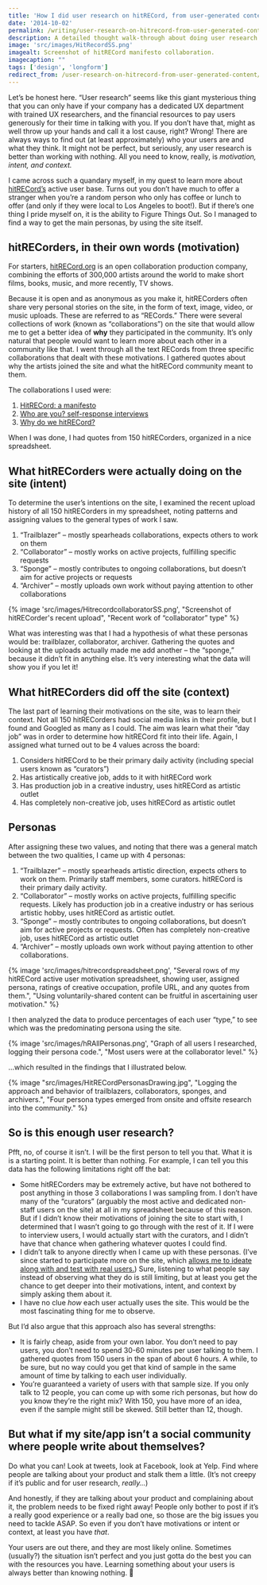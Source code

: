 ```yaml
---
title: 'How I did user research on hitRECord, from user-generated content'
date: '2014-10-02'
permalink: /writing/user-research-on-hitrecord-from-user-generated-content/
description: A detailed thought walk-through about doing user research on hitRECord.org, from user-generated content already on the site.
image: 'src/images/HitRecordSS.png'
imagealt: Screenshot of hitRECord manifesto collaboration.
imagecaption: ""
tags: ['design', 'longform']
redirect_from: /user-research-on-hitrecord-from-user-generated-content/
---
```


Let’s be honest here. “User research” seems like this giant mysterious thing that you can only have if your company has a dedicated UX department with trained UX researchers, and the financial resources to pay users generously for their time in talking with you. If you don’t have that, might as well throw up your hands and call it a lost cause, right? Wrong! There are always ways to find out (at least approximately) who your users are and what they think. It might not be perfect, but seriously, any user research is better than working with nothing. All you need to know, really, is *motivation, intent, and context.*

I came across such a quandary myself, in my quest to learn more about [hitRECord’s](http://www.hitrecord.org/ "hitRECord website") active user base. Turns out you don’t have much to offer a stranger when you’re a random person who only has coffee or lunch to offer (and only if they were local to Los Angeles to boot!). But if there’s one thing I pride myself on, it is the ability to Figure Things Out. So I managed to find a way to get the main personas, by using the site itself.

## hitRECorders, in their own words (motivation)

For starters, [hitRECord.org](http://www.hitrecord.org/ "HitRecord site") is an open collaboration production company, combining the efforts of 300,000 artists around the world to make short films, books, music, and more recently, TV shows.

Because it is open and as anonymous as you make it, hitRECorders often share very personal stories on the site, in the form of text, image, video, or music uploads. These are referred to as “RECords.” There were several collections of work (known as “collaborations”) on the site that would allow me to get a better idea of **why** they participated in the community. It’s only natural that people would want to learn more about each other in a community like that. I went through all the text RECords from three specific collaborations that dealt with these motivations. I gathered quotes about why the artists joined the site and what the hitRECord community meant to them.

The collaborations I used were:

1. [HitRECord: a manifesto](http://www.hitrecord.org/collaborations/453 "HitRECord manifesto collab")
2. [Who are you? self-response interviews](http://www.hitrecord.org/collaborations/2865)
3. [Why do we hitRECord?](http://www.hitrecord.org/records/672881)

When I was done, I had quotes from 150 hitRECorders, organized in a nice spreadsheet.

## What hitRECorders were actually doing on the site (intent)

To determine the user’s intentions on the site, I examined the recent upload history of all 150 hitRECorders in my spreadsheet, noting patterns and assigning values to the general types of work I saw.

1. “Trailblazer” – mostly spearheads collaborations, expects others to work on them
2. “Collaborator” – mostly works on active projects, fulfilling specific requests
3. “Sponge” – mostly contributes to ongoing collaborations, but doesn’t aim for active projects or requests
4. “Archiver” – mostly uploads own work without paying attention to other collaborations

{% image 'src/images/HitrecordcollaboratorSS.png', "Screenshot of hitRECorder's recent upload", "Recent work of “collaborator” type" %}

What was interesting was that I had a hypothesis of what these personas would be: trailblazer, collaborator, archiver. Gathering the quotes and looking at the uploads actually made me add another – the “sponge,” because it didn’t fit in anything else. It’s very interesting what the data will show you if you let it!

## What hitRECorders did off the site (context)

The last part of learning their motivations on the site, was to learn their context. Not all 150 hitRECorders had social media links in their profile, but I found and Googled as many as I could. The aim was learn what their “day job” was in order to determine how hitRECord fit into their life. Again, I assigned what turned out to be 4 values across the board:

1. Considers hitRECord to be their primary daily activity (including special users known as “curators”)
2. Has artistically creative job, adds to it with hitRECord work
3. Has production job in a creative industry, uses hitRECord as artistic outlet
4. Has completely non-creative job, uses hitRECord as artistic outlet

## Personas

After assigning these two values, and noting that there was a general match between the two qualities, I came up with 4 personas:

1. “Trailblazer” – mostly spearheads artistic direction, expects others to work on them. Primarily staff members, some curators. hitRECord is their primary daily activity.
2. “Collaborator” – mostly works on active projects, fulfilling specific requests. Likely has production job in a creative industry or has serious artistic hobby, uses hitRECord as artistic outlet.
3. “Sponge” – mostly contributes to ongoing collaborations, but doesn’t aim for active projects or requests. Often has completely non-creative job, uses hitRECord as artistic outlet
4. “Archiver” – mostly uploads own work without paying attention to other collaborations.

{% image 'src/images/hitrecordspreadsheet.png', "Several rows of my hitRECord active user motivation spreadsheet, showing user, assigned persona, ratings of creative occupation, profile URL, and any quotes from them.", "Using voluntarily-shared content can be fruitful in ascertaining user motivation." %}

I then analyzed the data to produce percentages of each user “type,” to see which was the predominating persona using the site.

{% image 'src/images/hRAllPersonas.png', "Graph of all users I researched, logging their persona code.", "Most users were at the collaborator level." %}

…which resulted in the findings that I illustrated below.

{% image "src/images/HitRECordPersonasDrawing.jpg", "Logging the approach and behavior of trailblazers, collaborators, sponges, and archivers.", "Four persona types emerged from onsite and offsite research into the community." %}

## So is this enough user research?

Pfft, no, of course it isn’t. I will be the first person to tell you that. What it is is a starting point. It is better than nothing. For example, I can tell you this data has the following limitations right off the bat:

- Some hitRECorders may be extremely active, but have not bothered to post anything in those 3 collaborations I was sampling from. I don’t have many of the “curators” (arguably the most active and dedicated non-staff users on the site) at all in my spreadsheet because of this reason. But if I didn’t know their motivations of joining the site to start with, I determined that I wasn’t going to go through with the rest of it. If I were to interview users, I would actually start with the curators, and I didn’t have that chance when gathering whatever quotes I could find.
- I didn’t talk to anyone directly when I came up with these personas. (I’ve since started to participate more on the site, which [allows me to ideate along with and test with real users.](/projects/hitrecord/ "HitRECord workflow redesign")) Sure, listening to what people say instead of observing what they do is still limiting, but at least you get the chance to get deeper into their motivations, intent, and context by simply asking them about it.
- I have no clue *how* each user actually uses the site. This would be the most fascinating thing for me to observe.

But I’d also argue that this approach also has several strengths:

- It is fairly cheap, aside from your own labor. You don’t need to pay users, you don’t need to spend 30-60 minutes per user talking to them. I gathered quotes from 150 users in the span of about 6 hours. A while, to be sure, but no way could you get that kind of sample in the same amount of time by talking to each user individually.
- You’re guaranteed a variety of users with that sample size. If you only talk to 12 people, you can come up with some rich personas, but how do you know they’re the right mix? With 150, you have more of an idea, even if the sample might still be skewed. Still better than 12, though.

## But what if my site/app isn’t a social community where people write about themselves?

Do what you can! Look at tweets, look at Facebook, look at Yelp. Find where people are talking about your product and stalk them a little. (It’s not creepy if it’s public and for user research, *really…*)

And honestly, if they are talking about your product and complaining about it, the problem needs to be fixed right away! People only bother to post if it’s a really good experience or a really bad one, so those are the big issues you need to tackle ASAP. So even if you don’t have motivations or intent or context, at least you have *that*.

Your users are out there, and they are most likely online. Sometimes (usually?) the situation isn’t perfect and you just gotta do the best you can with the resources you have. Learning something about your users is always better than knowing nothing. 🙂